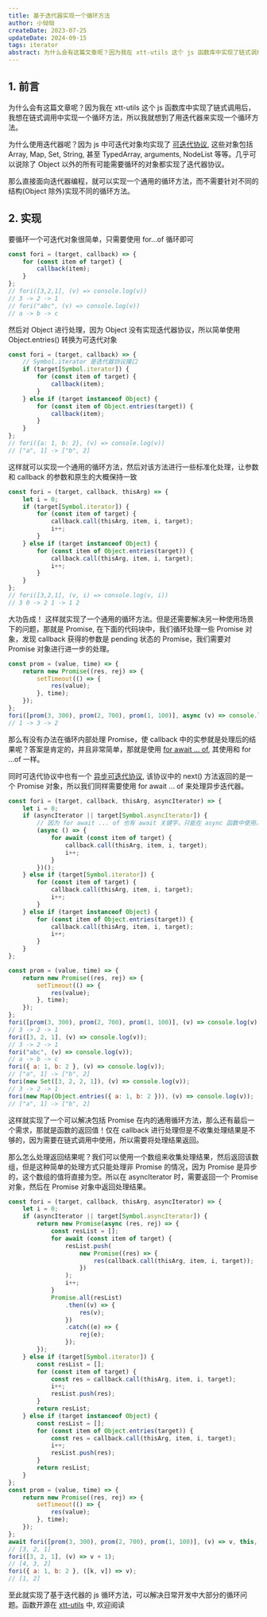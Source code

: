 ```yaml
---
title: 基于迭代器实现一个循环方法
author: 小恸恸
createDate: 2023-07-25
updateDate: 2024-09-15
tags: iterator
abstract: 为什么会有这篇文章呢？因为我在 xtt-utils 这个 js 函数库中实现了链式调用后，我想在链式调用中实现一个循环方法，所以我就想到了用迭代器来实现一个循环方法。
---
```


## 1. 前言

为什么会有这篇文章呢？因为我在 xtt-utils 这个 js 函数库中实现了链式调用后，我想在链式调用中实现一个循环方法，所以我就想到了用迭代器来实现一个循环方法。

为什么使用迭代器呢？因为 js 中可迭代对象均实现了 [可迭代协议](https://developer.mozilla.org/zh-CN/docs/Web/JavaScript/Reference/Iteration_protocols#%E5%8F%AF%E8%BF%AD%E4%BB%A3%E5%8D%8F%E8%AE%AE), 这些对象包括 Array, Map, Set, String, 甚至 TypedArray, arguments, NodeList 等等。几乎可以说除了 Object 以外的所有可能需要循环的对象都实现了迭代器协议。

那么直接面向迭代器编程，就可以实现一个通用的循环方法，而不需要针对不同的结构(Object 除外)实现不同的循环方法。

## 2. 实现

要循环一个可迭代对象很简单，只需要使用 for...of 循环即可

```js
const fori = (target, callback) => {
	for (const item of target) {
		callback(item);
	}
};
// fori([3,2,1], (v) => console.log(v))
// 3 -> 2 -> 1
// fori("abc", (v) => console.log(v))
// a -> b -> c
```

然后对 Object 进行处理，因为 Object 没有实现迭代器协议，所以简单使用 Object.entries() 转换为可迭代对象

```js
const fori = (target, callback) => {
	// Symbol.iterator 是迭代器协议接口
	if (target[Symbol.iterator]) {
		for (const item of target) {
			callback(item);
		}
	} else if (target instanceof Object) {
		for (const item of Object.entries(target)) {
			callback(item);
		}
	}
};
// fori({a: 1, b: 2}, (v) => console.log(v))
// ["a", 1] -> ["b", 2]
```

这样就可以实现一个通用的循环方法，然后对该方法进行一些标准化处理，让参数和 callback 的参数和原生的大概保持一致

```js
const fori = (target, callback, thisArg) => {
	let i = 0;
	if (target[Symbol.iterator]) {
		for (const item of target) {
			callback.call(thisArg, item, i, target);
			i++;
		}
	} else if (target instanceof Object) {
		for (const item of Object.entries(target)) {
			callback.call(thisArg, item, i, target);
			i++;
		}
	}
};
// fori([3,2,1], (v, i) => console.log(v, i))
// 3 0 -> 2 1 -> 1 2
```

大功告成！ 这样就实现了一个通用的循环方法。但是还需要解决另一种使用场景下的问题，那就是 Promise, 在下面的代码块中，我们循环处理一些 Promise 对象，发现 callback 获得的参数是 pending 状态的 Promise，我们需要对 Promise 对象进行进一步的处理。

```js
const prom = (value, time) => {
	return new Promise((res, rej) => {
		setTimeout(() => {
			res(value);
		}, time);
	});
};
fori([prom(3, 300), prom(2, 700), prom(1, 100)], async (v) => console.log(await v));
// 1 -> 3 -> 2
```

那么有没有办法在循环内部处理 Promise，使 callback 中的实参就是处理后的结果呢？答案是肯定的，并且非常简单，那就是使用 [for await ... of](https://developer.mozilla.org/zh-CN/docs/Web/JavaScript/Reference/Statements/for-await...of), 其使用和 for ...of 一样。

同时可迭代协议中也有一个 [异步可迭代协议](https://developer.mozilla.org/zh-CN/docs/Web/JavaScript/Reference/Iteration_protocols#%E5%BC%82%E6%AD%A5%E8%BF%AD%E4%BB%A3%E5%99%A8%E5%92%8C%E5%BC%82%E6%AD%A5%E5%8F%AF%E8%BF%AD%E4%BB%A3%E5%8D%8F%E8%AE%AE), 该协议中的 next() 方法返回的是一个 Promise 对象，所以我们同样需要使用 for await ... of 来处理异步迭代器。

```js
const fori = (target, callback, thisArg, asyncIterator) => {
	let i = 0;
	if (asyncIterator || target[Symbol.asyncIterator]) {
		// 因为 for await ... of 也有 await 关键字，只能在 async 函数中使用，所以使用一个立即执行的 async 函数来包裹
		(async () => {
			for await (const item of target) {
				callback.call(thisArg, item, i, target);
				i++;
			}
		})();
	} else if (target[Symbol.iterator]) {
		for (const item of target) {
			callback.call(thisArg, item, i, target);
			i++;
		}
	} else if (target instanceof Object) {
		for (const item of Object.entries(target)) {
			callback.call(thisArg, item, i, target);
			i++;
		}
	}
};

const prom = (value, time) => {
	return new Promise((res, rej) => {
		setTimeout(() => {
			res(value);
		}, time);
	});
};
fori([prom(3, 300), prom(2, 700), prom(1, 100)], (v) => console.log(v), this, true);
// 3 -> 2 -> 1
fori([3, 2, 1], (v) => console.log(v));
// 3 -> 2 -> 1
fori("abc", (v) => console.log(v));
// a -> b -> c
fori({ a: 1, b: 2 }, (v) => console.log(v));
// ["a", 1] -> ["b", 2]
fori(new Set([3, 2, 2, 1]), (v) => console.log(v));
// 3 -> 2 -> 1
fori(new Map(Object.entries({ a: 1, b: 2 })), (v) => console.log(v));
// ["a", 1] -> ["b", 2]
```

这样就实现了一个可以解决包括 Promise 在内的通用循环方法，那么还有最后一个需求，那就是函数的返回值！仅在 callback 进行处理但是不收集处理结果是不够的，因为需要在链式调用中使用，所以需要将处理结果返回。

那么怎么处理返回结果呢？我们可以使用一个数组来收集处理结果，然后返回该数组，但是这种简单的处理方式只能处理非 Promise 的情况，因为 Promise 是异步的，这个数组的值将直接为空。所以在 asyncIterator 时，需要返回一个 Promise 对象，然后在 Promise 对象中返回处理结果。

```js
const fori = (target, callback, thisArg, asyncIterator) => {
	let i = 0;
	if (asyncIterator || target[Symbol.asyncIterator]) {
		return new Promise(async (res, rej) => {
			const resList = [];
			for await (const item of target) {
				resList.push(
					new Promise((res) => {
						res(callback.call(thisArg, item, i, target));
					})
				);
				i++;
			}
			Promise.all(resList)
				.then((v) => {
					res(v);
				})
				.catch((e) => {
					rej(e);
				});
		});
	} else if (target[Symbol.iterator]) {
		const resList = [];
		for (const item of target) {
			const res = callback.call(thisArg, item, i, target);
			i++;
			resList.push(res);
		}
		return resList;
	} else if (target instanceof Object) {
		const resList = [];
		for (const item of Object.entries(target)) {
			const res = callback.call(thisArg, item, i, target);
			i++;
			resList.push(res);
		}
		return resList;
	}
};
const prom = (value, time) => {
	return new Promise((res, rej) => {
		setTimeout(() => {
			res(value);
		}, time);
	});
};
await fori([prom(3, 300), prom(2, 700), prom(1, 100)], (v) => v, this, true);
// [3, 2, 1]
fori([3, 2, 1], (v) => v + 1);
// [4, 3, 2]
fori({ a: 1, b: 2 }, ([k, v]) => v);
// [1, 2]
```

至此就实现了基于迭代器的 js 循环方法，可以解决日常开发中大部分的循环问题。函数开源在 [xtt-utils](https://github.com/xiaotong-tong/xtt-utils/blob/main/src/function/fori.js) 中, 欢迎阅读
